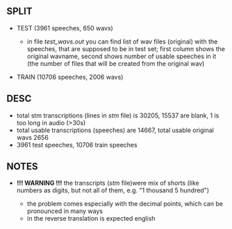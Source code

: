 ## SPLIT

-   TEST (3961 speeches, 650 wavs)

    -   in file _test_wavs.out_ you can find list of wav files (original) with the speeches, that are supposed to be in test set; first column shows the original wavname, second shows number of usable speeches in it (the number of files that will be created from the original wav)

-   TRAIN (10706 speeches, 2006 wavs)

## DESC

-   total stm transcriptions (lines in _stm_ file) is 30205, 15537 are blank, 1 is too long in audio (>30s)
-   total usable transcriptions (speeches) are 14667, total usable original wavs 2656
-   3961 test speeches, 10706 train speeches

## NOTES

-   **!!! WARNING !!!** the transcripts (_stm_ file)were mix of shorts (like numbers as digits, but not all of them, e.g. "1 thousand 5 hundred")

    -   the problem comes especially with the decimal points, which can be pronounced in many ways
    -   in the reverse translation is expected english

